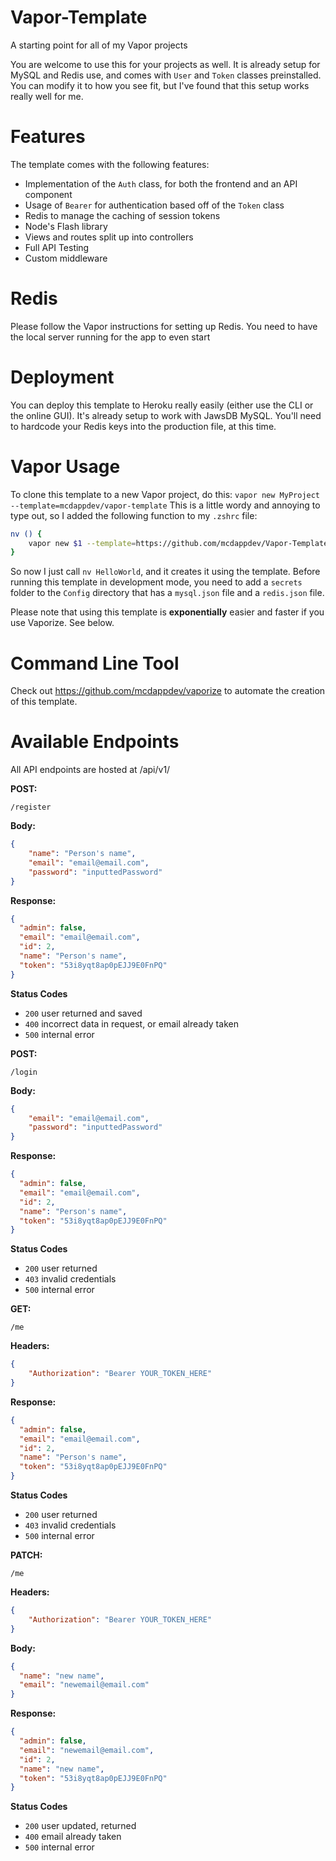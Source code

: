 # Vapor-Template
A starting point for all of my Vapor projects

You are welcome to use this for your projects as well. It is already setup for MySQL and Redis use, and comes with `User` and `Token` classes preinstalled. You can modify it to how you see fit, but I've found that this setup works really well for me.

# Features
The template comes with the following features:

* Implementation of the `Auth` class, for both the frontend and an API component
* Usage of `Bearer` for authentication based off of the `Token` class
* Redis to manage the caching of session tokens
* Node's Flash library
* Views and routes split up into controllers
* Full API Testing
* Custom middleware

# Redis
Please follow the Vapor instructions for setting up Redis. You need to have the local server running for the app to even start

# Deployment
You can deploy this template to Heroku really easily (either use the CLI or the online GUI). It's already setup to work with JawsDB MySQL. You'll need to hardcode your Redis keys into the production file, at this time.

# Vapor Usage
To clone this template to a new Vapor project, do this: `vapor new MyProject --template=mcdappdev/vapor-template` This is a little wordy and annoying to type out, so I added the following function to my `.zshrc` file:

```bash
nv () {
    vapor new $1 --template=https://github.com/mcdappdev/Vapor-Template
}
```

So now I just call `nv HelloWorld`, and it creates it using the template. Before running this template in development mode, you need to add a `secrets` folder to the `Config` directory that has a `mysql.json` file and a `redis.json` file.

Please note that using this template is **exponentially** easier and faster if you use Vaporize. See below.

# Command Line Tool
Check out https://github.com/mcdappdev/vaporize to automate the creation of this template.

# Available Endpoints

All API endpoints are hosted at /api/v1/

**POST:**
```
/register
```

**Body:**
```json
{
    "name": "Person's name",
    "email": "email@email.com",
    "password": "inputtedPassword"
}
```

**Response:**
```json
{
  "admin": false,
  "email": "email@email.com",
  "id": 2,
  "name": "Person's name",
  "token": "53i8yqt8ap0pEJJ9E0FnPQ"
}
```

**Status Codes**
* `200` user returned and saved
* `400` incorrect data in request, or email already taken
* `500` internal error


**POST:**
```
/login
```

**Body:**
```json
{
    "email": "email@email.com",
    "password": "inputtedPassword"
}
```

**Response:**
```json
{
  "admin": false,
  "email": "email@email.com",
  "id": 2,
  "name": "Person's name",
  "token": "53i8yqt8ap0pEJJ9E0FnPQ"
}
```

**Status Codes**
* `200` user returned
* `403` invalid credentials
* `500` internal error


**GET:**
```
/me
```

**Headers:**
```json
{
    "Authorization": "Bearer YOUR_TOKEN_HERE"
}
```

**Response:**
```json
{
  "admin": false,
  "email": "email@email.com",
  "id": 2,
  "name": "Person's name",
  "token": "53i8yqt8ap0pEJJ9E0FnPQ"
}
```

**Status Codes**
* `200` user returned
* `403` invalid credentials
* `500` internal error


**PATCH:**
```
/me
```

**Headers:**
```json
{
    "Authorization": "Bearer YOUR_TOKEN_HERE"
}
```

**Body:**
```json
{
  "name": "new name",
  "email": "newemail@email.com"
}
```

**Response:**
```json
{
  "admin": false,
  "email": "newemail@email.com",
  "id": 2,
  "name": "new name",
  "token": "53i8yqt8ap0pEJJ9E0FnPQ"
}
```

**Status Codes**
* `200` user updated, returned
* `400` email already taken 
* `500` internal error